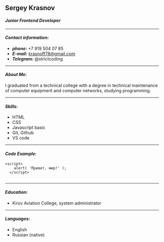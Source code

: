 ## Sergey Krasnov

#### ***Junior Frontend Developer***
___

#### ***Contact information:***
* ___phone:___ +7 919 504 07 85
* ___E-mail:___ krasnoff78@gmail.com
* ___Telegram:___ @strictcoding

___

#### ***About Me:***
  I graduated from a technical college with a degree in technical maintenance of computer equipment and computer networks, studying programming.

___

#### ***Skills:***
* HTML
* CSS
* Javascript basic
* Git, Github
* VS code
   
___

#### ***Code Example:***
```
<script>
    alert( 'Привет, мир!' );
  </script> 
  
  ```

___

#### ***Education:***
  * Kirov Aviation College, system administrator

___

#### ***Languages:***
  * English
  * Russian (native)
  

  
